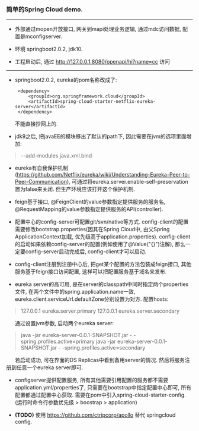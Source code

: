 ### 简单的Spring Cloud demo.


---


- 外部通过mopen开放接口, 网关到mapi处理业务逻辑, 通过mdc访问数据, 配置是mconfigserver.

- 环境 springboot2.0.2, jdk10.

- 工程启动后, 通过 http://127.0.0.1:8080/openapi/hi?name=cc 访问


---


-  springboot2.0.2, eureka的pom名称改成了:

        <dependency>
            <groupId>org.springframework.cloud</groupId>
            <artifactId>spring-cloud-starter-netflix-eureka-server</artifactId>
        </dependency>

&nbsp;&nbsp;&nbsp;&nbsp;&nbsp;&nbsp;不能直接抄网上的.

-  jdk9之后, 把javaEE的模块移出了默认的path下, 因此需要在jvm的选项里面增加:

>    --add-modules java.xml.bind

-  eureka有自我保护机制(https://github.com/Netflix/eureka/wiki/Understanding-Eureka-Peer-to-Peer-Communication), 可通过将eureka.server.enable-self-preservation置为false来关闭. 但生产环境应该打开这个保护机制.

-  feign基于接口, @FeignClient的value参数指定提供服务的服务名, @RequestMapping的value参数指定提供服务的API(controller).

-  配置中心的config-server可配置git/svn/native等方式. config-client的配置需要修改bootstrap.properties(因其在Spring Cloud中, 由父Spring ApplicationContext加载, 优先级高于application.properties). config-client的启动如果依赖config-server的配置(例如使用了@Value("{}")注解), 那么一定要config-server启动完成后, config-client才可以启动.

-  config-client注册到注册中心后, 把get某个配置的方法包装成feign接口, 其他服务基于feign接口访问配置, 这样可以把配置服务基于域名来发布.

-  eureka server的高可用, 是在server的classpath中同时指定两个properties文件, 在两个文件中的spring.application.name一致, eureka.client.serviceUrl.defaultZone分别设置为对方.
    配置hosts:

>   127.0.0.1    eureka.server.primary
>   127.0.0.1    eureka.server.secondary

&nbsp;&nbsp;&nbsp;&nbsp;&nbsp;&nbsp;通过设置jvm参数, 启动两个eureka server:

>    java -jar eureka-server-0.0.1-SNAPSHOT.jar - -spring.profiles.active=primary
>    java -jar eureka-server-0.0.1-SNAPSHOT.jar - -spring.profiles.active=secondary

&nbsp;&nbsp;&nbsp;&nbsp;&nbsp;&nbsp;若启动成功, 可在界面的DS Replicas中看到备用server的情况. 然后将服务注册到任意一个eureka server即可.

-  configserver提供配置服务, 所有其他需要引用配置的服务都不需要application.yml/properties了, 只需要在bootstrap中指定配置中心即可, 所有配置都通过配置中心获取. 需要在pom中引入spring-cloud-starter-config. (运行时命令行参数优先级 > boostrap > application)

-  **(TODO)** 使用 https://github.com/ctripcorp/apollo 替代 springcloud config.
